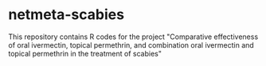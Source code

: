 # netmeta-scabies
This repository contains R codes for the project "Comparative effectiveness of oral ivermectin, topical permethrin, and combination oral ivermectin and topical permethrin in the treatment of scabies"

